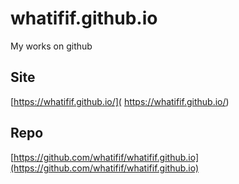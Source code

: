 # whatifif.github.io
My works on github

## Site
[https://whatifif.github.io/]( https://whatifif.github.io/)

## Repo
[https://github.com/whatifif/whatifif.github.io](https://github.com/whatifif/whatifif.github.io)
